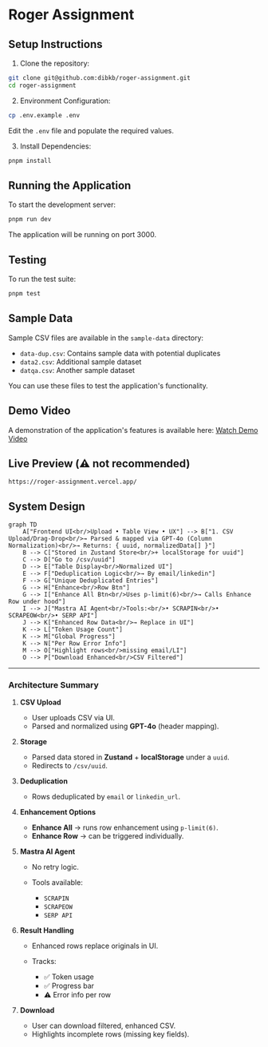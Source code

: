 # Roger Assignment

## Setup Instructions

1. Clone the repository:

```bash
git clone git@github.com:dibkb/roger-assignment.git
cd roger-assignment
```

2. Environment Configuration:

```bash
cp .env.example .env
```

Edit the `.env` file and populate the required values.

3. Install Dependencies:

```bash
pnpm install
```

## Running the Application

To start the development server:

```bash
pnpm run dev
```

The application will be running on port 3000.

## Testing

To run the test suite:

```bash
pnpm test
```

## Sample Data

Sample CSV files are available in the `sample-data` directory:

- `data-dup.csv`: Contains sample data with potential duplicates
- `data2.csv`: Additional sample dataset
- `datqa.csv`: Another sample dataset

You can use these files to test the application's functionality.

## Demo Video

A demonstration of the application's features is available here:
[Watch Demo Video](https://www.loom.com/share/21e250bde51c4ee08fc9ecbd7a7adc47?sid=d027e385-82e0-4ab6-8486-43011783a661)

## Live Preview (⚠️ not recommended)

```
https://roger-assignment.vercel.app/
```

## System Design

```mermaid
graph TD
    A["Frontend UI<br/>Upload • Table View • UX"] --> B["1. CSV Upload/Drag-Drop<br/>→ Parsed & mapped via GPT-4o (Column Normalization)<br/>→ Returns: { uuid, normalizedData[] }"]
    B --> C["Stored in Zustand Store<br/>+ localStorage for uuid"]
    C --> D["Go to /csv/uuid"]
    D --> E["Table Display<br/>Normalized UI"]
    E --> F["Deduplication Logic<br/>→ By email/linkedin"]
    F --> G["Unique Deduplicated Entries"]
    G --> H["Enhance<br/>Row Btn"]
    G --> I["Enhance All Btn<br/>Uses p-limit(6)<br/>→ Calls Enhance Row under hood"]
    I --> J["Mastra AI Agent<br/>Tools:<br/>• SCRAPIN<br/>• SCRAPEOW<br/>• SERP API"]
    J --> K["Enhanced Row Data<br/>→ Replace in UI"]
    K --> L["Token Usage Count"]
    K --> M["Global Progress"]
    K --> N["Per Row Error Info"]
    M --> O["Highlight rows<br/>missing email/LI"]
    O --> P["Download Enhanced<br/>CSV Filtered"]
```

---

### Architecture Summary

1. **CSV Upload**

   - User uploads CSV via UI.
   - Parsed and normalized using **GPT-4o** (header mapping).

2. **Storage**

   - Parsed data stored in **Zustand** + **localStorage** under a `uuid`.
   - Redirects to `/csv/uuid`.

3. **Deduplication**

   - Rows deduplicated by `email` or `linkedin_url`.

4. **Enhancement Options**

   - **Enhance All** → runs row enhancement using `p-limit(6)`.
   - **Enhance Row** → can be triggered individually.

5. **Mastra AI Agent**

   - No retry logic.
   - Tools available:

     - `SCRAPIN`
     - `SCRAPEOW`
     - `SERP API`

6. **Result Handling**

   - Enhanced rows replace originals in UI.
   - Tracks:

     - ✅ Token usage
     - ✅ Progress bar
     - ⚠️ Error info per row

7. **Download**

   - User can download filtered, enhanced CSV.
   - Highlights incomplete rows (missing key fields).
